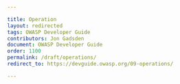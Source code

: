```yaml
---

title: Operation
layout: redirected
tags: OWASP Developer Guide
contributors: Jon Gadsden
document: OWASP Developer Guide
order: 1100
permalink: /draft/operations/
redirect_to: https://devguide.owasp.org/09-operations/

---
```

